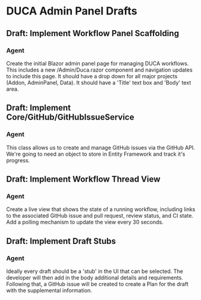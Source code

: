 ﻿# DUCA Admin Panel Drafts

## Draft: Implement Workflow Panel Scaffolding
### Agent
Create the initial Blazor admin panel page for managing DUCA workflows. This includes a new /Admin/Duca.razor component and navigation updates to include this page. It should have a drop down for all major projects (Addon, AdminPanel, Data). It should have a 'Title' text box and 'Body' text area. 

## Draft: Implement Core/GitHub/GitHubIssueService
### Agent
This class allows us to create and manage GitHub issues via the GitHub API. We're going to need an object to store in Entity Framework and track it's progress.

## Draft: Implement Workflow Thread View
### Agent
Create a live view that shows the state of a running workflow, including links to the associated GitHub issue and pull request, review status, and CI state. Add a polling mechanism to update the view every 30 seconds.

## Draft: Implement Draft Stubs
### Agent
Ideally every draft should be a 'stub' in the UI that can be selected. The developer will then add in the body additional details and requirements. Following that, a GitHub issue will be created to create a Plan for the draft with the supplemental information.